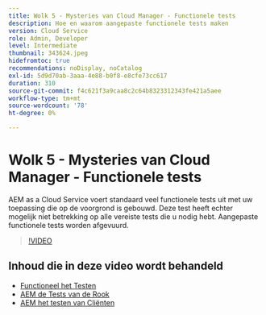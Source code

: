 ```yaml
---
title: Wolk 5 - Mysteries van Cloud Manager - Functionele tests
description: Hoe en waarom aangepaste functionele tests maken
version: Cloud Service
role: Admin, Developer
level: Intermediate
thumbnail: 343624.jpeg
hidefromtoc: true
recommendations: noDisplay, noCatalog
exl-id: 5d9d70ab-3aaa-4e88-b0f8-e8cfe73cc617
duration: 310
source-git-commit: f4c621f3a9caa8c2c64b8323312343fe421a5aee
workflow-type: tm+mt
source-wordcount: '78'
ht-degree: 0%

---
```


# Wolk 5 - Mysteries van Cloud Manager - Functionele tests

AEM as a Cloud Service voert standaard veel functionele tests uit met uw toepassing die op de voorgrond is gebouwd. Deze test heeft echter mogelijk niet betrekking op alle vereiste tests die u nodig hebt. Aangepaste functionele tests worden afgevuurd.

>[!VIDEO](https://video.tv.adobe.com/v/343624?quality=12&learn=on)

## Inhoud die in deze video wordt behandeld

+ [ Functioneel het Testen ](https://experienceleague.adobe.com/docs/experience-manager-cloud-service/content/implementing/using-cloud-manager/test-results/functional-testing.html)
+ [ AEM de Tests van de Rook ](https://github.com/adobe/aem-test-samples/)
+ [ AEM het testen van Cliënten ](https://github.com/adobe/aem-testing-clients/)
